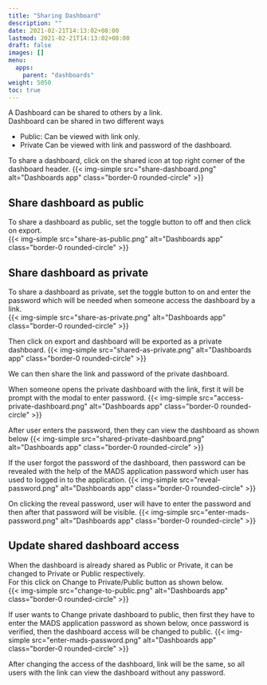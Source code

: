 ```yaml
---
title: "Sharing Dashboard"
description: ""
date: 2021-02-21T14:13:02+08:00
lastmod: 2021-02-21T14:13:02+08:00
draft: false
images: []
menu:
  apps:
    parent: "dashboards"
weight: 5050
toc: true
---
```


A Dashboard can be shared to others by a link. <br/>
Dashboard can be shared in two different ways <br/>
 * Public: Can be viewed with link only.
 * Private Can be viewed with link and password of the dashboard.

To share a dashboard, click on the shared icon at top right corner of the dashboard header.
{{< img-simple src="share-dashboard.png" alt="Dashboards app" class="border-0 rounded-circle" >}}


## Share dashboard as public
To share a dashboard as public, set the toggle button to off and then click on export. <br/>
{{< img-simple src="share-as-public.png" alt="Dashboards app" class="border-0 rounded-circle" >}}


## Share dashboard as private
To share a dashboard as private, set the toggle button to on and enter the password which will be needed when someone access the dashboard by a link. <br/>
{{< img-simple src="share-as-private.png" alt="Dashboards app" class="border-0 rounded-circle" >}}

Then click on export and dashboard will be exported as a private dashboard.
{{< img-simple src="shared-as-private.png" alt="Dashboards app" class="border-0 rounded-circle" >}}

We can then share the link and password of the private dashboard.

When someone opens the private dashboard with the link, first it will be prompt with the modal to enter password.
{{< img-simple src="access-private-dashboard.png" alt="Dashboards app" class="border-0 rounded-circle" >}}

After user enters the password, then they can view the dashboard as shown below
{{< img-simple src="shared-private-dashboard.png" alt="Dashboards app" class="border-0 rounded-circle" >}}

If the user forgot the password of the dashboard, then password can be revealed with the help of the MADS application password which user has used to logged in to the application.
{{< img-simple src="reveal-password.png" alt="Dashboards app" class="border-0 rounded-circle" >}}

On clicking the reveal password, user will have to enter the password and then after that password will be visible.
{{< img-simple src="enter-mads-password.png" alt="Dashboards app" class="border-0 rounded-circle" >}}


## Update shared dashboard access

When the dashboard is already shared as Public or Private, it can be changed to Private or Public respectively. <br/>
For this click on Change to Private/Public button as shown below. <br/>
{{< img-simple src="change-to-public.png" alt="Dashboards app" class="border-0 rounded-circle" >}}

If user wants to Change private dashboard to public, then first they have to enter the MADS application password as shown below, once password is verified, then the dashboard access will be changed to public.
{{< img-simple src="enter-mads-password.png" alt="Dashboards app" class="border-0 rounded-circle" >}}

After changing the access of the dashboard, link will be the same, so all users with the link can view the dashboard without any password.